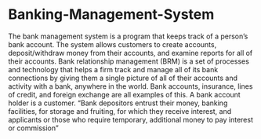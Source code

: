 # Banking-Management-System

The bank management system is a program that keeps track of a person’s bank account. The system allows customers to create accounts, deposit/withdraw money from their accounts, and examine reports for all of their accounts. 
Bank relationship management (BRM) is a set of processes and technology that helps a firm track and manage all of its bank connections by giving them a single picture of all of their accounts and activity with a bank, anywhere in the world. Bank accounts, insurance, lines of credit, and foreign exchange are all examples of this. 
A bank account holder is a customer. “Bank depositors entrust their money, banking facilities, for storage and fruiting, for which they receive interest, and applicants or those who require temporary, additional money to pay interest or commission” 
